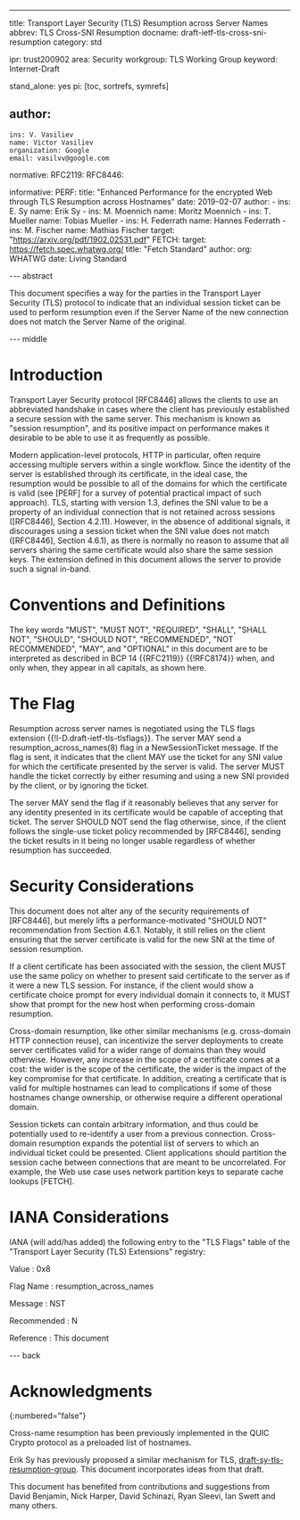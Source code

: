 ---
title: Transport Layer Security (TLS) Resumption across Server Names
abbrev: TLS Cross-SNI Resumption
docname: draft-ietf-tls-cross-sni-resumption
category: std

ipr: trust200902
area: Security
workgroup: TLS Working Group
keyword: Internet-Draft

stand_alone: yes
pi: [toc, sortrefs, symrefs]

author:
 -
    ins: V. Vasiliev
    name: Victor Vasiliev
    organization: Google
    email: vasilvv@google.com

normative:
  RFC2119:
  RFC8446:

informative:
  PERF:
    title: "Enhanced Performance for the encrypted Web through TLS Resumption across Hostnames"
    date: 2019-02-07
    author:
    -
      ins: E. Sy
      name: Erik Sy
    -
      ins: M. Moennich
      name: Moritz Moennich
    -
      ins: T. Mueller
      name: Tobias Mueller
    -
      ins: H. Federrath
      name: Hannes Federrath
    -
      ins: M. Fischer
      name: Mathias Fischer
    target: "https://arxiv.org/pdf/1902.02531.pdf"
  FETCH:
    target: https://fetch.spec.whatwg.org/
    title: "Fetch Standard"
    author:
      org: WHATWG
    date: Living Standard

--- abstract

This document specifies a way for the parties in the Transport Layer Security
(TLS) protocol to indicate that an individual session ticket can be used to
perform resumption even if the Server Name of the new connection does not match
the Server Name of the original.

--- middle

Introduction
============

Transport Layer Security protocol [RFC8446] allows the clients to use
an abbreviated handshake in cases where the client has previously established a
secure session with the same server.  This mechanism is known as "session
resumption", and its positive impact on performance makes it desirable to be
able to use it as frequently as possible.

Modern application-level protocols, HTTP in particular, often require accessing
multiple servers within a single workflow.  Since the identity of the server is
established through its certificate, in the ideal case, the resumption would be
possible to all of the domains for which the certificate is valid (see [PERF]
for a survey of potential practical impact of such approach).  TLS, starting
with version 1.3, defines the SNI value to be a property of an individual
connection that is not retained across sessions ([RFC8446], Section 4.2.11).
However, in the absence of additional signals, it discourages using a session
ticket when the SNI value does not match ([RFC8446], Section 4.6.1), as there
is normally no reason to assume that all servers sharing the same certificate
would also share the same session keys.  The extension defined in this document
allows the server to provide such a signal in-band.

Conventions and Definitions
===========================

The key words "MUST", "MUST NOT", "REQUIRED", "SHALL", "SHALL NOT", "SHOULD",
"SHOULD NOT", "RECOMMENDED", "NOT RECOMMENDED", "MAY", and "OPTIONAL" in this
document are to be interpreted as described in BCP 14 {{RFC2119}} {{!RFC8174}}
when, and only when, they appear in all capitals, as shown here.

The Flag
=============

Resumption across server names is negotiated using the TLS flags extension
{{!I-D.draft-ietf-tls-tlsflags}}.  The server MAY send a
resumption_across_names(8) flag in a NewSessionTicket message.  If the flag is
sent, it indicates that the client MAY use the ticket for any SNI value for
which the certificate presented by the server is valid.  The server MUST handle
the ticket correctly by either resuming and using a new SNI provided by the
client, or by ignoring the ticket.

The server MAY send the flag if it reasonably believes that any server for any
identity presented in its certificate would be capable of accepting that
ticket.  The server SHOULD NOT send the flag otherwise, since, if the client
follows the single-use ticket policy recommended by [RFC8446], sending the
ticket results in it being no longer usable regardless of whether resumption
has succeeded.

Security Considerations
=======================

This document does not alter any of the security requirements of [RFC8446], but
merely lifts a performance-motivated "SHOULD NOT" recommendation from Section
4.6.1.  Notably, it still relies on the client ensuring that the server
certificate is valid for the new SNI at the time of session resumption.

If a client certificate has been associated with the session, the client MUST
use the same policy on whether to present said certificate to the server as if
it were a new TLS session.  For instance, if the client would show a
certificate choice prompt for every individual domain it connects to, it MUST
show that prompt for the new host when performing cross-domain resumption.

Cross-domain resumption, like other similar mechanisms (e.g. cross-domain HTTP
connection reuse), can incentivize the server deployments to create server
certificates valid for a wider range of domains than they would otherwise.
However, any increase in the scope of a certificate comes at a cost: the wider
is the scope of the certificate, the wider is the impact of the key compromise
for that certificate.  In addition, creating a certificate that is valid for
multiple hostnames can lead to complications if some of those hostnames change
ownership, or otherwise require a different operational domain.

Session tickets can contain arbitrary information, and thus could be
potentially used to re-identify a user from a previous connection.
Cross-domain resumption expands the potential list of servers to which an
individual ticket could be presented.  Client applications should partition the
session cache between connections that are meant to be uncorrelated.  For
example, the Web use case uses network partition keys to separate cache lookups
[FETCH].

IANA Considerations
===================

IANA (will add/has added) the following entry to the "TLS Flags"
table of the "Transport Layer Security (TLS) Extensions" registry:

  Value
  : 0x8

  Flag Name
  : resumption_across_names

  Message
  : NST

  Recommended
  : N

  Reference
  : This document

--- back

Acknowledgments
===============
{:numbered="false"}

Cross-name resumption has been previously implemented in the QUIC Crypto
protocol as a preloaded list of hostnames.

Erik Sy has previously proposed a similar mechanism for TLS,
[draft-sy-tls-resumption-group](https://datatracker.ietf.org/doc/draft-sy-tls-resumption-group/).
This document incorporates ideas from that draft.

This document has benefited from contributions and suggestions from
David Benjamin,
Nick Harper,
David Schinazi,
Ryan Sleevi,
Ian Swett
and many others.

